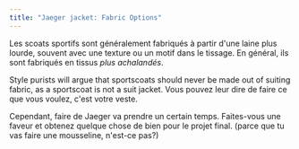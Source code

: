 ```yaml
---
title: "Jaeger jacket: Fabric Options"
---
```


Les scoats sportifs sont généralement fabriqués à partir d'une laine plus lourde, souvent avec une texture ou un motif dans le tissage. En général, ils sont fabriqués en tissus _plus achalandés_.

Style purists will argue that sportscoats should never be made out of suiting fabric, as a sportscoat is not a suit jacket. Vous pouvez leur dire de faire ce que vous voulez, c'est votre veste.

Cependant, faire de Jaeger va prendre un certain temps. Faites-vous une faveur et obtenez quelque chose de bien pour le projet final. (parce que tu vas faire une mousseline, n'est-ce pas?)

